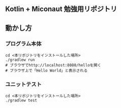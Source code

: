 ## Kotlin + Miconaut 勉強用リポジトリ

## 動かし方
### プログラム本体
```shell script
cd <本リポジトリをインストールした場所>
./gradlew run
# ブラウザでhttp://localhost:8080/helloを開く
# ブラウザ上で「Hello World」と表示される
```

### ユニットテスト
```shell script
cd <本リポジトリをインストールした場所>
./gradlew test
```
